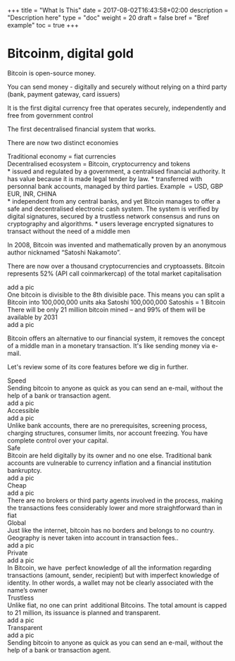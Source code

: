 +++
title = "What Is This"
date = 2017-08-02T16:43:58+02:00
description = "Description here"
type = "doc"
weight = 20
draft = false
bref = "Bref example"
toc = true
+++

# Bitcoinm, digital gold

Bitcoin is open-source money.

You can send money - digitally and securely 
without relying on a third party (bank, payment gateway, card issuers)

It is the first digital currency free that operates  securely, independently and free from government control

The first decentralised financial system that works.

There are now two distinct economies


<div class="container">
  <div class="row">
    <div class="col">
      Traditional economy = fiat currencies
    </div>
    <div class="col">
      Decentralised ecosystem = Bitcoin, cryptocurrency and tokens
    </div>
  </div>
  <div class="row">
    <div class="col">
      * issued and regulated by a government, a centralised financial authority. It has value because it is made legal tender by law.
      * transferred with personnal bank accounts, managed by third parties.
      Example  = USD, GBP EUR, INR, CHINA
    </div>
    <div class="col">
      * independent from any central banks, and yet Bitcoin manages to offer a safe and decentralised electronic cash system. 
      The system is verified by digital signatures, secured by a trustless network consensus and runs on cryptography and algorithms.
      * users leverage encrypted signatures to transact without the need of a middle men
    </div>
  </div>
</div>


In 2008, Bitcoin was invented and mathematically proven by an anonymous author nicknamed “Satoshi Nakamoto”.


There are now over a thousand cryptocurrencies and cryptoassets.
Bitcoin represents 52% (API call coinmarkercap) of the total market capitalisation



<div class="container">
  <div class="row">
    <div class="col">
      add a pic
    </div>
    <div class="col">
      One bitcoin is divisible to the 8th divisible pace.
      This means you can split a Bitcoin into 100,000,000 units aka Satoshi
      100,000,000 Satoshis = 1 Bitcoin
    </div>
  </div>
  <div class="row">
    <div class="col">
      There will be only 21 million bitcoin mined – and 99% of them will be available by 2031
    </div>
    <div class="col">
      add a pic
    </div>
  </div>
</div>


Bitcoin offers an alternative to our financial system, it removes the concept of a middle man in a monetary transaction. 
It's like sending money via e-mail. 


Let's review some of its core features before we dig in further.



<div class="container">
  <div class="row">
    <div class="col">
     Speed
    </div>
  </div>
  <div class="row">
    <div class="col">
      Sending bitcoin to anyone as quick as you can send an e-mail, without the help of a bank or transaction agent.
    </div>
    <div class="col">
      add a pic
    </div>
  </div>
</div>

<div class="container">
  <div class="row">
    <div class="col">
     Accessible
    </div>
  </div>
  <div class="row">
    <div class="col">
      add a pic
    </div>
    <div class="col">
      Unlike bank accounts, there are no prerequisites, screening process, charging structures, consumer limits, nor account freezing.
      You have complete control over your capital.
    </div>
  </div>
</div>

<div class="container">
  <div class="row">
    <div class="col">
     Safe
    </div>
  </div>
  <div class="row">
    <div class="col">
     Bitcoin are held digitally by its owner and no one else. Traditional bank accounts are vulnerable to currency inflation and a financial institution bankruptcy.
    </div>
    <div class="col">
      add a pic
    </div>
  </div>
</div>

<div class="container">
  <div class="row">
    <div class="col">
     Cheap
    </div>
  </div>
  <div class="row">
    <div class="col">
      add a pic
    </div>
    <div class="col">
      There are no brokers or third party agents involved in the process, making the transactions fees considerably lower and more straightforward than in fiat
    </div>
  </div>
</div>

<div class="container">
  <div class="row">
    <div class="col">
     Global
    </div>
  </div>
  <div class="row">
    <div class="col">
     Just like the internet, bitcoin has no borders and belongs to no country. Geography is never taken into account in transaction fees..
    </div>
    <div class="col">
      add a pic
    </div>
  </div>
</div>


<div class="container">
  <div class="row">
    <div class="col">
     Private
    </div>
  </div>
  <div class="row">
    <div class="col">
      add a pic
    </div>
    <div class="col">
      In Bitcoin, we have  perfect knowledge of all the information regarding transactions (amount, sender, recipient) but with imperfect knowledge of identity.
In other words, a wallet may not be clearly associated with the name’s owner
    </div>
  </div>
</div>

<div class="container">
  <div class="row">
    <div class="col">
     Trustless
    </div>
  </div>
  <div class="row">
    <div class="col">
      Unlike fiat, no one can print  additional Bitcoins. The total amount is capped to 21 million, its issuance is planned and transparent.
    </div>
    <div class="col">
      add a pic
    </div>
  </div>
</div>

<div class="container">
  <div class="row">
    <div class="col">
     Transparent
    </div>
  </div>
  <div class="row">
    <div class="col">
      add a pic
    </div>
    <div class="col">
      Sending bitcoin to anyone as quick as you can send an e-mail, without the help of a bank or transaction agent.
    </div>
  </div>
</div>




